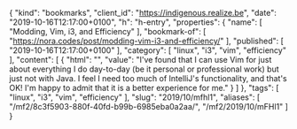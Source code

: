 {
  "kind": "bookmarks",
  "client_id": "https://indigenous.realize.be",
  "date": "2019-10-16T12:17:00+0100",
  "h": "h-entry",
  "properties": {
    "name": [
      "Modding, Vim, i3, and Efficiency"
    ],
    "bookmark-of": [
      "https://nora.codes/post/modding-vim-i3-and-efficiency/"
    ],
    "published": [
      "2019-10-16T12:17:00+0100"
    ],
    "category": [
      "linux",
      "i3",
      "vim",
      "efficiency"
    ],
    "content": [
      {
        "html": "",
        "value": "I've found that I can use Vim for just about everything I do day-to-day (be it personal or professional work) but just not with Java. I feel I need too much of IntelliJ's functionality, and that's OK! I'm happy to admit that it is a better experience for me."
      }
    ]
  },
  "tags": [
    "linux",
    "i3",
    "vim",
    "efficiency"
  ],
  "slug": "2019/10/mfhl1",
  "aliases": [
    "/mf2/8c3f5903-880f-40fd-b99b-6985eba0a2aa/",
    "/mf2/2019/10/mFHl1"
  ]
}
